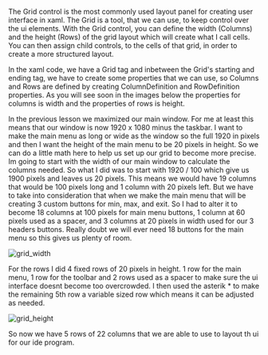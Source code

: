 The Grid control is the most commonly used layout panel for creating user interface in xaml. The Grid is a tool, that we can use, to keep control over the ui elements. With the Grid control, you can define the width (Columns) and the height (Rows) of the grid layout which will create what I call cells. You can then assign child controls, to the cells of that grid, in order to create a more structured layout. 

In the xaml code, we have a Grid tag and inbetween the Grid's starting and ending tag, we have to create some properties that we can use, so Columns and Rows are defined by creating ColumnDefinition and RowDefinition properties. As you will see soon in the images below the properties for columns is width and the properties of rows is height.

In the previous lesson we maximized our main window. For me at least this means that our window is now 1920 x 1080 minus the taskbar. I want to make the main menu as long or wide as the window so the full 1920 in pixels and then I want the height of the main menu to be 20 pixels in height. So we can do a little math here to help us set up our grid to become more precise. Im going to start with the width of our main window to calculate the columns needed. So what I did was to start with 1920 / 100 which give us 1900 pixels and leaves us 20 pixels. This means we would have 19 columns that would be 100 pixels long and 1 column with 20 pixels left. But we have to take into consideration that when we make the main menu that will be creating 3 custom buttons for min, max, and exit. So I had to alter it to become 18 columns at 100 pixels for main menu buttons, 1 column at 60 pixels used as a spacer, and 3 columns at 20 pixels in width used for our 3 headers buttons. Really doubt we will ever need 18 buttons for the main menu so this gives us plenty of room. 

![grid_width](https://github.com/ravenleeblack/Illeshian-Ide/assets/76606152/2bc01221-eaa9-4d81-a4a5-88f1e7977bf2)

For the rows I did 4 fixed rows of 20 pixels in height. 1 row for the main menu, 1 row for the toolbar and 2 rows used as a spacer to make sure the ui interface doesnt become too overcrowded. I then used the asterik * to make the remaining 5th row a variable sized row which means it can be adjusted as needed. 

![grid_height](https://github.com/ravenleeblack/Illeshian-Ide/assets/76606152/50730772-8ebd-4efd-ba1a-be834e331cab)

So now we have 5 rows of 22 columns that we are able to use to layout th ui for our ide program.





